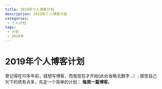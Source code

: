 ```yaml
---
title: 2019年个人博客计划
description: 2019年个人博客计划
categories: 
 - 个人计划
tags:
 - 计划
 - 2019年
---
```


# 2019年个人博客计划

曾记得在10多年前，就想写博客，而我现在才开始(此处省略无数字...）; 感觉自己欠下的债有点多，先定一个简单的计划： **每周一篇博客**。




